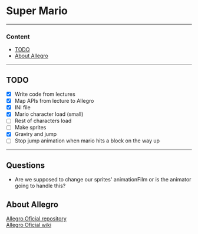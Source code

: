 # Super Mario

---

### Content
- [TODO](#todo)
- [About Allegro](#about-allegro)

---

## TODO

- [x] Write code from lectures
- [x] Map APIs from lecture to Allegro
- [x] INI file
- [x] Mario character load (small)
- [ ] Rest of characters load
- [ ] Make sprites
- [x] Graviry and jump
- [ ] Stop jump animation when mario hits a block on the way up

---

## Questions

- Are we supposed to change our sprites' animationFilm or is the animator going to handle this?


## About Allegro

[Allegro Oficial repository](https://github.com/liballeg/allegro5)  
[Allegro Oficial wiki](https://github.com/liballeg/allegro_wiki/wiki)